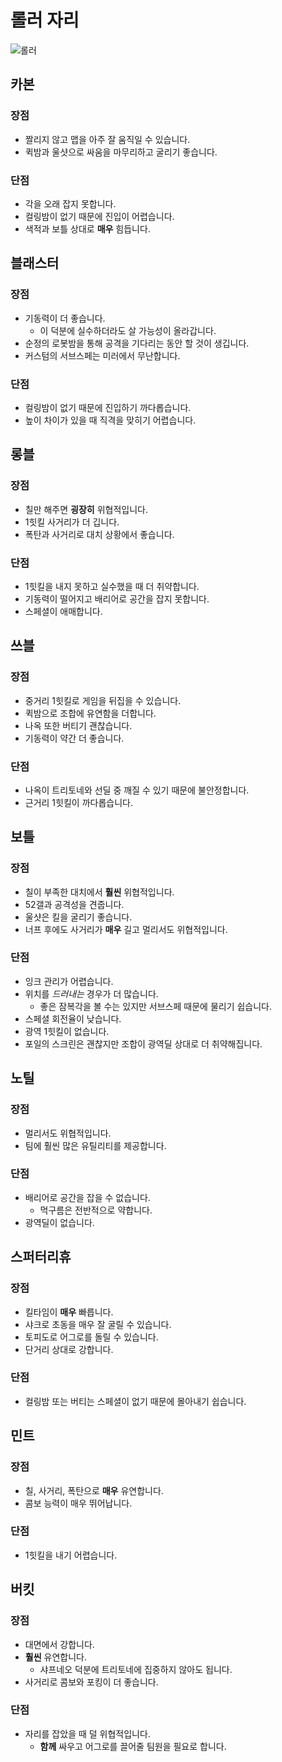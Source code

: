# 롤러 자리

![롤러]()

## 카본

### 장점

- 짤리지 않고 맵을 아주 잘 움직일 수 있습니다.
- 퀵밤과 울샷으로 싸움을 마무리하고 굴리기 좋습니다.

### 단점

- 각을 오래 잡지 못합니다.
- 컬링밤이 없기 때문에 진입이 어렵습니다.
- 색적과 보틀 상대로 **매우** 힘듭니다.

## 블래스터

### 장점

- 기동력이 더 좋습니다.
  - 이 덕분에 실수하더라도 살 가능성이 올라갑니다.
- 순정의 로봇밤을 통해 공격을 기다리는 동안 할 것이 생깁니다.
- 커스텀의 서브스페는 미러에서 무난합니다.

### 단점

- 컬링밤이 없기 때문에 진입하기 까다롭습니다.
- 높이 차이가 있을 때 직격을 맞히기 어렵습니다.

## 롱블

### 장점

- 칠만 해주면 **굉장히** 위협적입니다.
- 1힛킬 사거리가 더 깁니다.
- 폭탄과 사거리로 대치 상황에서 좋습니다.

### 단점

- 1힛킬을 내지 못하고 실수했을 때 더 취약합니다.
- 기동력이 떨어지고 배리어로 공간을 잡지 못합니다.
- 스페셜이 애매합니다.

## 쓰블

### 장점

- 중거리 1힛킬로 게임을 뒤집을 수 있습니다.
- 퀵밤으로 조합에 유연함을 더합니다.
- 나옥 또한 버티기 괜찮습니다.
- 기동력이 약간 더 좋습니다.

### 단점

- 나옥이 트리토네와 선딜 중 깨질 수 있기 때문에 불안정합니다.
- 근거리 1힛킬이 까다롭습니다.

## 보틀

### 장점

- 칠이 부족한 대치에서 **훨씬** 위협적입니다.
- 52갤과 공격성을 견줍니다.
- 울샷은 킬을 굴리기 좋습니다.
- 너프 후에도 사거리가 **매우** 길고 멀리서도 위협적입니다.

### 단점

- 잉크 관리가 어렵습니다.
- 위치를 _드러내는_ 경우가 더 많습니다.
  - 좋은 잠복각을 볼 수는 있지만 서브스페 때문에 물리기 쉽습니다.
- 스페셜 회전율이 낮습니다.
- 광역 1힛킬이 없습니다.
- 포일의 스크린은 괜찮지만 조합이 광역딜 상대로 더 취약해집니다.

## 노틸

### 장점

- 멀리서도 위협적입니다.
- 팀에 훨씬 많은 유틸리티를 제공합니다.

### 단점

- 배리어로 공간을 잡을 수 없습니다.
  - 먹구름은 전반적으로 약합니다.
- 광역딜이 없습니다.

## 스퍼터리휴

### 장점

- 킬타임이 **매우** 빠릅니다.
- 샤크로 초동을 매우 잘 굴릴 수 있습니다.
- 토피도로 어그로를 돌릴 수 있습니다.
- 단거리 상대로 강합니다.

### 단점

- 컬링밤 또는 버티는 스페셜이 없기 때문에 몰아내기 쉽습니다.

## 민트

### 장점

- 칠, 사거리, 폭탄으로 **매우** 유연합니다.
- 콤보 능력이 매우 뛰어납니다.

### 단점

- 1힛킬을 내기 어렵습니다.

## 버킷

### 장점

- 대면에서 강합니다.
- **훨씬** 유연합니다.
  - 샤프네오 덕분에 트리토네에 집중하지 않아도 됩니다.
- 사거리로 콤보와 포킹이 더 좋습니다.

### 단점

- 자리를 잡았을 때 덜 위협적입니다.
  - **함께** 싸우고 어그로를 끌어줄 팀원을 필요로 합니다.

